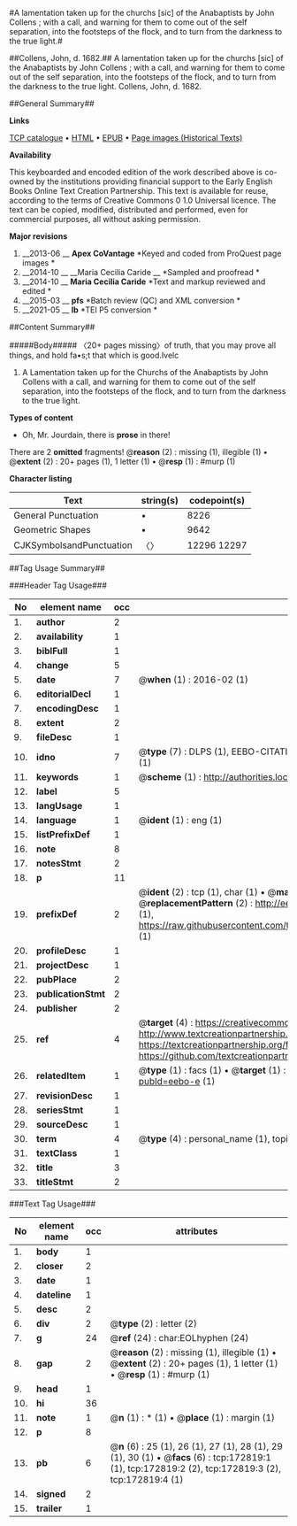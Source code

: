 #A lamentation taken up for the churchs [sic] of the Anabaptists by John Collens ; with a call, and warning for them to come out of the self separation, into the footsteps of the flock, and to turn from the darkness to the true light.#

##Collens, John, d. 1682.##
A lamentation taken up for the churchs [sic] of the Anabaptists by John Collens ; with a call, and warning for them to come out of the self separation, into the footsteps of the flock, and to turn from the darkness to the true light.
Collens, John, d. 1682.

##General Summary##

**Links**

[TCP catalogue](http://www.ota.ox.ac.uk/tcp/)  • 
[HTML](http://tei.it.ox.ac.uk/tcp/Texts-HTML/free/A80/A80132.html)  • 
[EPUB](http://tei.it.ox.ac.uk/tcp/Texts-EPUB/free/A80/A80132.epub) • 
[Page images (Historical Texts)](https://historicaltexts.jisc.ac.uk/eebo-47682863e)

**Availability**

This keyboarded and encoded edition of the work described above is co-owned by the
    institutions providing financial support to the Early English Books Online Text Creation
    Partnership. This text is available for reuse, according to the terms of  Creative Commons 0 1.0 Universal
    licence. The text can be copied, modified, distributed and performed, even for commercial
    purposes, all without asking permission.

**Major revisions**

1. __2013-06 __ __Apex CoVantage__ *Keyed and coded from ProQuest page images *
1. __2014-10 __ __Maria Cecilia Caride __ *Sampled and proofread *
1. __2014-10 __ __Maria Cecilia Caride__ *Text and markup reviewed and edited *
1. __2015-03 __ __pfs__ *Batch review (QC) and XML conversion *
1. __2021-05 __ __lb__ *TEI P5 conversion *

##Content Summary##

#####Body#####
〈20+ pages missing〉of truth, that you may prove all things, and hold fa•s;t that which is good.Ivelc
1. A Lamentation taken up for the Churchs of the Anabaptists by John Collens with a call, and warning for them to come out of the self separation, into the footsteps of the flock, and to turn from the darkness to the true light.

**Types of content**

  * Oh, Mr. Jourdain, there is **prose** in there!

There are 2 **omitted** fragments! 
 @__reason__ (2) : missing (1), illegible (1)  •  @__extent__ (2) : 20+ pages (1), 1 letter (1)  •  @__resp__ (1) : #murp (1)

**Character listing**


|Text|string(s)|codepoint(s)|
|---|---|---|
|General Punctuation|•|8226|
|Geometric Shapes|▪|9642|
|CJKSymbolsandPunctuation|〈〉|12296 12297|

##Tag Usage Summary##

###Header Tag Usage###

|No|element name|occ|attributes|
|---|---|---|---|
|1.|__author__|2||
|2.|__availability__|1||
|3.|__biblFull__|1||
|4.|__change__|5||
|5.|__date__|7| @__when__ (1) : 2016-02 (1)|
|6.|__editorialDecl__|1||
|7.|__encodingDesc__|1||
|8.|__extent__|2||
|9.|__fileDesc__|1||
|10.|__idno__|7| @__type__ (7) : DLPS (1), EEBO-CITATION (1), VID (1), EEBO-PROQUEST (1), STC (2), OCLC (1)|
|11.|__keywords__|1| @__scheme__ (1) : http://authorities.loc.gov/ (1)|
|12.|__label__|5||
|13.|__langUsage__|1||
|14.|__language__|1| @__ident__ (1) : eng (1)|
|15.|__listPrefixDef__|1||
|16.|__note__|8||
|17.|__notesStmt__|2||
|18.|__p__|11||
|19.|__prefixDef__|2| @__ident__ (2) : tcp (1), char (1)  •  @__matchPattern__ (2) : ([0-9\-]+):([0-9IVX]+) (1), (.+) (1)  •  @__replacementPattern__ (2) : http://eebo.chadwyck.com/downloadtiff?vid=$1&page=$2 (1), https://raw.githubusercontent.com/textcreationpartnership/Texts/master/tcpchars.xml#$1 (1)|
|20.|__profileDesc__|1||
|21.|__projectDesc__|1||
|22.|__pubPlace__|2||
|23.|__publicationStmt__|2||
|24.|__publisher__|2||
|25.|__ref__|4| @__target__ (4) : https://creativecommons.org/publicdomain/zero/1.0/ (1), http://www.textcreationpartnership.org/docs/. (1), https://textcreationpartnership.org/faq/#faq05 (1), https://github.com/textcreationpartnership (1)|
|26.|__relatedItem__|1| @__type__ (1) : facs (1)  •  @__target__ (1) : https://data.historicaltexts.jisc.ac.uk/view?pubId=eebo-e (1)|
|27.|__revisionDesc__|1||
|28.|__seriesStmt__|1||
|29.|__sourceDesc__|1||
|30.|__term__|4| @__type__ (4) : personal_name (1), topical_term (3)|
|31.|__textClass__|1||
|32.|__title__|3||
|33.|__titleStmt__|2||


###Text Tag Usage###

|No|element name|occ|attributes|
|---|---|---|---|
|1.|__body__|1||
|2.|__closer__|2||
|3.|__date__|1||
|4.|__dateline__|1||
|5.|__desc__|2||
|6.|__div__|2| @__type__ (2) : letter (2)|
|7.|__g__|24| @__ref__ (24) : char:EOLhyphen (24)|
|8.|__gap__|2| @__reason__ (2) : missing (1), illegible (1)  •  @__extent__ (2) : 20+ pages (1), 1 letter (1)  •  @__resp__ (1) : #murp (1)|
|9.|__head__|1||
|10.|__hi__|36||
|11.|__note__|1| @__n__ (1) : * (1)  •  @__place__ (1) : margin (1)|
|12.|__p__|8||
|13.|__pb__|6| @__n__ (6) : 25 (1), 26 (1), 27 (1), 28 (1), 29 (1), 30 (1)  •  @__facs__ (6) : tcp:172819:1 (1), tcp:172819:2 (2), tcp:172819:3 (2), tcp:172819:4 (1)|
|14.|__signed__|2||
|15.|__trailer__|1||
